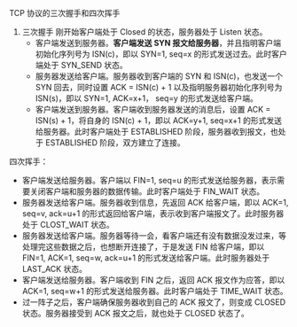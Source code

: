 TCP 协议的三次握手和四次挥手
1. 三次握手
	刚开始客户端处于 Closed 的状态，服务器处于 Listen 状态。
	- 客户端发送到服务器。**客户端发送 SYN 报文给服务器**，并且指明客户端初始化序列号为 ISN(c)，即以 SYN=1, seq=x 的形式发送过去。此时客户端处于 SYN_SEND 状态。
	- 服务器发送给客户端。服务器收到客户端的 SYN 和 ISN(c)，也发送一个 SYN 回去，同时设置 ACK = ISN(c) + 1 以及指明服务器初始化序列号为 ISN(s)，即以 SYN=1, ACK=x+1， seq=y 的形式发送给客户端。
	- 客户端发送到服务器。客户端收到服务器发送的消息后，设置 ACK = ISN(s) + 1，将自身的 ISN(c) + 1，即以 ACK=y+1, seq=x+1 的形式发送给服务器。此时客户端处于 ESTABLISHED 阶段，服务器收到报文，也处于 ESTABLISHED 阶段，双方建立了连接。

四次挥手：
- 客户端发送给服务器。客户端以 FIN=1, seq=u 的形式发送给服务器，表示需要关闭客户端和服务器的数据传输。此时客户端处于 FIN_WAIT 状态。
- 服务器发送给客户端。服务器收到信息，先返回 ACK 给客户端，即以 ACK=1, seq=v, ack=u+1 的形式返回给客户端，表示收到客户端报文了。此时服务器处于 CLOST_WAIT 状态。
- 服务器发送给客户端。服务器等待一会，看客户端还有没有数据没发过来，等处理完这些数据之后，也想断开连接了，于是发送 FIN 给客户端，即以 FIN=1, ACK=1, seq=w, ack=u+1 的形式发送给客户端。此时服务器处于 LAST_ACK 状态。
- 客户端发送给服务器。客户端收到 FIN 之后，返回 ACK 报文作为应答，即以 ACK=1, seq=w+1 的形式发送给服务器。此时客户端处于 TIME_WAIT 状态。
- 过一阵子之后，客户端确保服务器收到自己的 ACK 报文了，则变成 CLOSED 状态。服务器接受到 ACK 报文之后，就也处于 CLOSED 状态了。